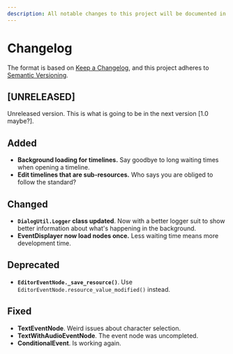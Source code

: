```yaml
---
description: All notable changes to this project will be documented in this file.
---
```


# Changelog

The format is based on [Keep a Changelog](https://keepachangelog.com/en/1.0.0/), and this project adheres to [Semantic Versioning](https://semver.org/spec/v2.0.0.html).

## \[UNRELEASED\]

Unreleased version. This is what is going to be in the next version \[1.0 maybe?\].

## Added

* **Background loading for timelines.** Say goodbye to long waiting times when opening a timeline.
* **Edit timelines that are sub-resources.** Who says you are obliged to follow the standard?

## Changed

* **`DialogUtil.Logger` class updated**. Now with a better logger suit to show better information about what's happening in the background.
* **EventDisplayer now load nodes once.** Less waiting time means more development time.

## Deprecated

* **`EditorEventNode._save_resource()`**. Use `EditorEventNode.resource_value_modified()` instead.

## Fixed

* **TextEventNode**. Weird issues about character selection.
* **TextWithAudioEventNode**. The event node was uncompleted.
* **ConditionalEvent**. Is working again.

